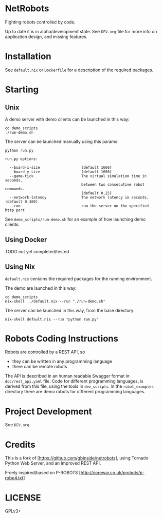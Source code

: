 NetRobots
=========

Fighting robots controlled by code.

Up to date it is in alpha/development state. See `DEV.org` file for more info on application design, and missing features.

Installation
============

See `default.nix` or `Dockerfile` for a description of the required packages.

Starting
========

Unix
----

A demo server with demo clients can be launched in this way:

    cd demo_scripts
    ./run-demo.sh

The server can be launched manually using this params:

    python run.py

    run.py options:

      --board-x-size                   (default 1000)
      --board-y-size                   (default 1000)
      --game-tick                      The virtual simulation time in seconds,
                                       between two consecutive robot commands.
                                       (default 0.25)
      --network-latency                The network latency in seconds. (default 0.100)
      --run                            run the server on the specified http port

See `demo_scripts/run-demo.sh` for an example of how launching demo clients.

Using Docker
------------

TODO not yet completed/tested

Using Nix
---------

`default.nix` contains the required packages for the running environment.

The demo are launched in this way:

    cd demo_scripts
    nix-shell ../default.nix --run "./run-demo.sh"

The server can be launched in this way, from the base directory: 

    nix-shell default.nix --run "python run.py"

Robots Coding Instructions
==========================

Robots are controlled by a REST API, so 

* they can be written in any programming language
* there can be remote robots 

The API is described in an human readable Swagger format in `doc/rest_api.yaml` file. Code for different programming languages, is derived from this file, using the tools in `dev_scripts`. In the `robot_examples` directory there are demo robots for different programming languages.

Project Development
===================

See `DEV.org`.

Credits
=======

This is a fork of [https://github.com/gbinside/netrobots], using Tornado Python Web Server, and an improved REST API.

Freely inspired/based on P-ROBOTS [http://corewar.co.uk/probots/p-robo4.txt]

LICENSE
=======

GPLv3+

